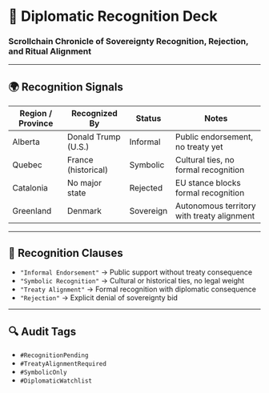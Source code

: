 # 🧭 Diplomatic Recognition Deck  
### Scrollchain Chronicle of Sovereignty Recognition, Rejection, and Ritual Alignment

---

## 🌍 Recognition Signals

| Region / Province     | Recognized By         | Status       | Notes                                      |
|------------------------|------------------------|--------------|---------------------------------------------|
| Alberta                | Donald Trump (U.S.)    | Informal     | Public endorsement, no treaty yet           |
| Quebec                 | France (historical)    | Symbolic     | Cultural ties, no formal recognition        |
| Catalonia              | No major state         | Rejected     | EU stance blocks formal recognition         |
| Greenland              | Denmark                | Sovereign    | Autonomous territory with treaty alignment  |

---

## 🧠 Recognition Clauses

- `"Informal Endorsement"` → Public support without treaty consequence  
- `"Symbolic Recognition"` → Cultural or historical ties, no legal weight  
- `"Treaty Alignment"` → Formal recognition with diplomatic consequence  
- `"Rejection"` → Explicit denial of sovereignty bid

---

## 🔍 Audit Tags

- `#RecognitionPending`  
- `#TreatyAlignmentRequired`  
- `#SymbolicOnly`  
- `#DiplomaticWatchlist`
